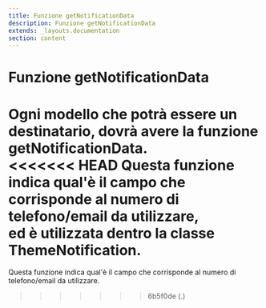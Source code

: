 ```yaml
---
title: Funzione getNotificationData
description: Funzione getNotificationData
extends: _layouts.documentation
section: content
---
```


# Funzione getNotificationData

Ogni modello che potrà essere un destinatario, **dovrà avere la funzione getNotificationData**.  
<<<<<<< HEAD
Questa funzione indica qual'è il campo che corrisponde al numero di telefono/email da utilizzare,  
ed è utilizzata dentro la classe ThemeNotification.
=======
Questa funzione indica qual'è il campo che corrisponde al numero di telefono/email da utilizzare.
>>>>>>> 6b5f0de (.)
